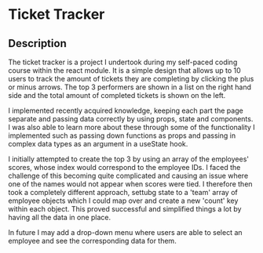 # Ticket Tracker


## Description

The ticket tracker is a project I undertook during my self-paced coding course within the react module. It is a simple design that allows up to 10 users to track the amount of tickets they are completing by clicking the plus or minus arrows. The top 3 performers are shown in a list on the right hand side and the total amount of completed tickets is shown on the left. 

I implemented recently acquired knowledge, keeping each part the page separate and passing data correctly by using props, state and components. I was also able to learn more about these through some of the functionality I implemented such as passing down functions as props and passing in complex data types as an argument in a useState hook. 

I initially attempted to create the top 3 by using an array of the employees' scores, whose index would correspond to the employee IDs. I faced the challenge of this becoming quite complicated and causing an issue where one of the names would not appear when scores were tied. I therefore then took a completely different approach, settubg state to a 'team' array of employee objects which I could map over and create a new 'count' key within each object. This proved successful and simplified things a lot by having all the data in one place. 

In future I may add a drop-down menu where users are able to select an employee and see the corresponding data for them. 